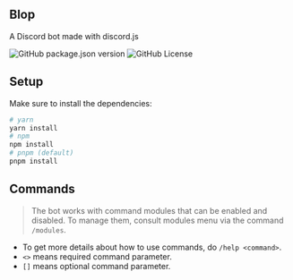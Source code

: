 ## Blop
A Discord bot made with discord.js

![GitHub package.json version](https://img.shields.io/github/package-json/v/dankerow/blop)
![GitHub License](https://img.shields.io/github/license/dankerow/blop)


## Setup

Make sure to install the dependencies:

```bash
# yarn
yarn install
# npm
npm install
# pnpm (default)
pnpm install
```

## Commands

> The bot works with command modules that can be enabled and disabled. To manage them, consult modules menu via the command `/modules`.

*   To get more details about how to use commands, do `/help <command>`.
*   `<>` means required command parameter.
*   `[]` means optional command parameter.
